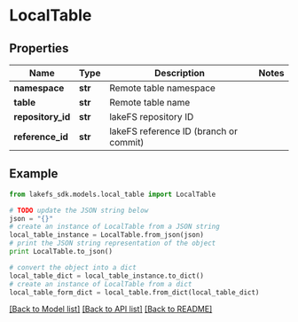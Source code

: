 # LocalTable


## Properties

Name | Type | Description | Notes
------------ | ------------- | ------------- | -------------
**namespace** | **str** | Remote table namespace | 
**table** | **str** | Remote table name | 
**repository_id** | **str** | lakeFS repository ID | 
**reference_id** | **str** | lakeFS reference ID (branch or commit) | 

## Example

```python
from lakefs_sdk.models.local_table import LocalTable

# TODO update the JSON string below
json = "{}"
# create an instance of LocalTable from a JSON string
local_table_instance = LocalTable.from_json(json)
# print the JSON string representation of the object
print LocalTable.to_json()

# convert the object into a dict
local_table_dict = local_table_instance.to_dict()
# create an instance of LocalTable from a dict
local_table_form_dict = local_table.from_dict(local_table_dict)
```
[[Back to Model list]](../README.md#documentation-for-models) [[Back to API list]](../README.md#documentation-for-api-endpoints) [[Back to README]](../README.md)


